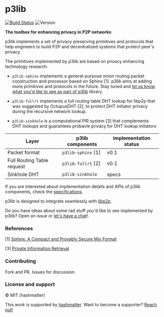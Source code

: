 # p3lib

[![Build Status](https://api.travis-ci.org/hashmatter/p3lib.svg)](https://travis-ci.org/hashmatter/p3lib) ![Version](https://img.shields.io/badge/version-0.1-blue.svg)

**The toolbox for enhancing privacy in P2P networks**

p3lib implements a set of privacy preserving primitives and protocols that help
engineers to build P2P and decentralized systems that protect peer's privacy. 

The primitives implemented by p3lib are based on privacy enhancing technology
research:

- `p3lib-sphinx` implements a general-purpose onion routing packet
construction and processor based on Sphinx [1]. p3lib aims at adding more primitives and
protocols in the future. Stay tuned and [let us know what you'd like to see as part of p3lib](https://github.com/hashmatter/p3lib/issues/18)
library.

- `p3lib-fullrt` implements a full routing table DHT lookup for libp2p that was
  suggested by OctupusDHT [2], to protect DHT initiator privacy during the
recursive network lookup.

- `p3lib-sinkhole` is a computational PIR system [3] that complements DHT lookups
	and guarantees probavle privacy for DHT lookup initiators


| Layer | p3lib components | implementation status |
| --- | --- | --- |
| Packet format  | `p3lib-sphinx` [1]  | v0.1 |
| Full Routing Table request | `p3lib-fullrt` [2] | v0.1 |
| Sinkhole DHT | `p3lib-sinkhole` | specs |

If you are interested about implementation details and APIs of p3lib components,
check the [specifications](./specs).

p3lib is designed to integrate seamlessly with [libp2p](https://github.com/libp2p).

Do you have ideas about some rad stuff you'd like to see implemented by p3lib?
Open an issue or [let's have a chat](https://twitter.com/gpestana)!.

### References

[1] [Sphinx: A Compact and Provably Secure Mix Format](https://www.cypherpunks.ca/~iang/pubs/SphinxOR.pdf)

[3] [Private Information Retrieval](https://wikipedia.com/Private_information_retrieval)

### Contributing

Fork and PR. Issues for discussion.

### License and support

© MIT (hashmatter)

This work is supported by [hashmatter](https://hashmatter.com). Want to become
a supporter? [Reach out!](mailto:mx@hashmatter.com?subject=[p3lib]%20Become%20a%20backer!)
